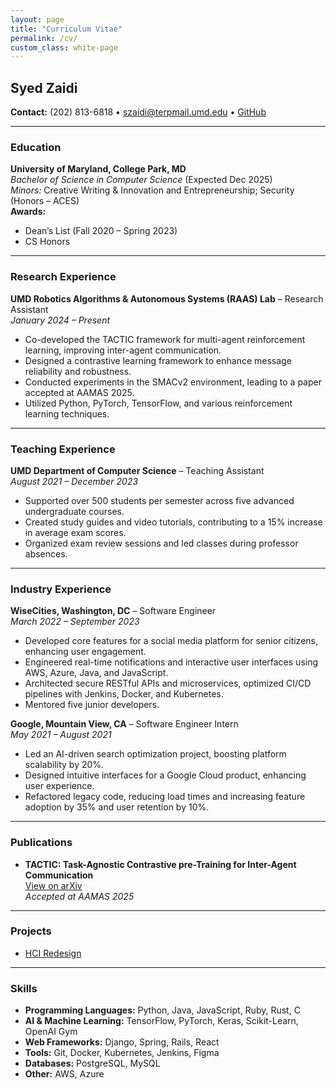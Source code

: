 ```yaml
---
layout: page
title: "Curriculum Vitae"
permalink: /cv/
custom_class: white-page
---
```


## Syed Zaidi

**Contact:** (202) 813-6818 • [szaidi@terpmail.umd.edu](mailto:szaidi@terpmail.umd.edu) • [GitHub](https://github.com/zaidisyed1991)

---

### Education

**University of Maryland, College Park, MD**  
*Bachelor of Science in Computer Science* (Expected Dec 2025)  
*Minors:* Creative Writing & Innovation and Entrepreneurship; Security (Honors – ACES)  
**Awards:**  
- Dean’s List (Fall 2020 – Spring 2023)  
- CS Honors

---

### Research Experience

**UMD Robotics Algorithms & Autonomous Systems (RAAS) Lab** – Research Assistant  
*January 2024 – Present*  
- Co-developed the TACTIC framework for multi-agent reinforcement learning, improving inter-agent communication.  
- Designed a contrastive learning framework to enhance message reliability and robustness.  
- Conducted experiments in the SMACv2 environment, leading to a paper accepted at AAMAS 2025.  
- Utilized Python, PyTorch, TensorFlow, and various reinforcement learning techniques.

---

### Teaching Experience

**UMD Department of Computer Science** – Teaching Assistant  
*August 2021 – December 2023*  
- Supported over 500 students per semester across five advanced undergraduate courses.  
- Created study guides and video tutorials, contributing to a 15% increase in average exam scores.  
- Organized exam review sessions and led classes during professor absences.

---

### Industry Experience

**WiseCities, Washington, DC** – Software Engineer  
*March 2022 – September 2023*  
- Developed core features for a social media platform for senior citizens, enhancing user engagement.  
- Engineered real-time notifications and interactive user interfaces using AWS, Azure, Java, and JavaScript.  
- Architected secure RESTful APIs and microservices, optimized CI/CD pipelines with Jenkins, Docker, and Kubernetes.  
- Mentored five junior developers.

**Google, Mountain View, CA** – Software Engineer Intern  
*May 2021 – August 2021*  
- Led an AI-driven search optimization project, boosting platform scalability by 20%.  
- Designed intuitive interfaces for a Google Cloud product, enhancing user experience.  
- Refactored legacy code, reducing load times and increasing feature adoption by 35% and user retention by 10%.

---

### Publications

- **TACTIC: Task-Agnostic Contrastive pre-Training for Inter-Agent Communication**  
  [View on arXiv](https://arxiv.org/abs/2501.02174)  
  *Accepted at AAMAS 2025*

---

### Projects

- [HCI Redesign](https://github.com/zaidisyed1991/HCI-Redesign)

---

### Skills

- **Programming Languages:** Python, Java, JavaScript, Ruby, Rust, C  
- **AI & Machine Learning:** TensorFlow, PyTorch, Keras, Scikit-Learn, OpenAI Gym  
- **Web Frameworks:** Django, Spring, Rails, React  
- **Tools:** Git, Docker, Kubernetes, Jenkins, Figma  
- **Databases:** PostgreSQL, MySQL  
- **Other:** AWS, Azure
